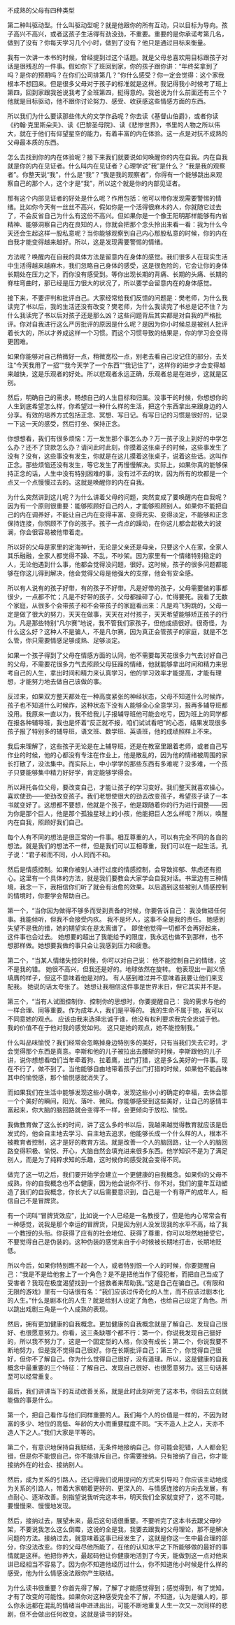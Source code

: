 不成熟的父母有四种类型

第二种叫驱动型。什么叫驱动型呢？就是他跟你的所有互动，只以目标为导向。孩子高兴不高兴，或者这孩子生活得有劲没劲，不重要。重要的是你承诺考第几名，做到了没有？你每天学习几个小时，做到了没有？他只是通过目标来衡量。

我有一次讲一本书的时候，曾经提到过这个话题。就是父母总喜欢用目标跟孩子对话是很残忍的一件事。假如你下了班回到家，你的孩子跟你讲：“年终奖拿到了吗？是你的预期吗？在你们公司排第几？”你什么感受？你一定会觉得：这个家我根本不想回来。但是很多父母对于孩子的标准就是这样。我记得我小时候考了班上第四，回到家跟我爸说我考了全班第四，挺得意的。我爸说为什么前面还有三个？他就是目标驱动，他不跟你讨论努力、感受、收获感这些情感方面的东西。

所以我们为什么要读那些伟大的文学作品呢？你去读《基督山伯爵》，或者你读《约翰·克里斯朵夫》、读《巴黎圣母院》、读《悲惨世界》，书里的人物之所以伟大，就在于他们有仰望星空的能力，有着丰富的内在体验。这一点是对抗不成熟的父母最本质的东西。

怎么去找到你的内在体验呢？接下来我们就要说如何唤醒你的内在自我。内在自我就是你的内在见证者。什么叫内在见证者？心理学说“我”是什么？ “我是我的观察者”。你整天说“我”，什么是“我”？“我是我的观察者”，你得有一个能够跳出来观察自己的那个人，这个才是“我”，所以这个就是你的内部见证者。

那有这个内部见证者的好处是什么呢？作用包括：他可以带你发现需要警惕的情绪。比如你今天有一丝丝不高兴，假如你是一个活得很麻木的人，你就随它过去了，不会反省自己为什么有这份不高兴。但如果你是一个像王阳明那样能够有内省精神、能够洞察自己内在良知的人，你就会把那个念头拎出来看一看：我为什么今天还会生起这样一股私意呢？当你能够观察到自己内心那股私意的时候，你的内在自我才能变得越来越好。所以，这是发现需要警惕的情绪。

方法呢？唤醒内在自我的具体方法是留意内在身体的感觉。我们很多人在现实生活中生活得越来越麻木，我们忽略自己身体的感受，这是很危险的，它会让你的身体长期处在压力之下，而你没有感受到。等你出现长期的背痛、长期的头痛、长期的脊柱弯曲时，那已经是压力很大的状况了，所以要学会留意内在的身体感觉。

接下来，不要评判和批评自己。大家经常给我们反馈的问题是：樊老师，为什么我读完了书以后，我的生活还没有改变？樊老师，为什么我读完了书总是记不住？为什么我读完了书以后对孩子还是那么凶？这些问题背后其实都是对自我的严格批评。你对自我进行这么严厉批评的原因是什么呢？是因为你小时候总是被别人批评着长大的，所以才养成这样一个习惯。而这个习惯导致的结果是，你的学习会变得更困难。

如果你能够对自己稍微好一点，稍微宽松一点，别老去看自己没记住的部分，去关注“今天我用了一招”“我今天学了一个东西”“我记住了”，这样你的进步才会变得越来越快，这是乐观者的好处。所以悲观者永远正确，乐观者总是在进步，这就是区别。

然后，明确自己的需求，畅想自己的人生目标和归属。没事干的时候，你想想你的人生到底希望怎么样，你希望过一种什么样的生活，把这个东西拿出来跟身边的人分享。有效的培养方式包括正念、冥想、写日记。有写日记的习惯是很好的，记录一下这一天的感受，然后打坐、保持正念。

你想想看，我们有很多烦恼：万一发生那个事怎么办？万一孩子没上到好的中学怎么办？还不了贷款怎么办？请问此时此刻，你摸着这张桌子的时候，这些事发生了没有？没有，这些事没有发生，你就是在这儿摸着这张桌子，说着这些话。这叫作正念。那些烦恼还没有发生，等它发生了再慢慢解决。实际上，如果你真的能够保持正念的话，人生中没有特别困难的事，没有过不去的坎，因为所有的坎都是一个点又一个点慢慢过去的。这就是唤醒你的内在自我。

为什么突然讲到这儿呢？为什么讲着父母的问题，突然变成了要唤醒内在自我呢？因为有一个原则很重要：能够照顾好自己的人，才能够照顾别人。如果你不能把自己的内在调养好，不能让自己内在变得丰富、变得充实、变得淡定，不能够和正念保持连接，你照顾不了你的孩子。孩子一点点的躁动，在你这儿都会起极大的波澜，你会很容易被他带着走。

所以好的父母是家里的定海神针，无论是父亲还是母亲，只要这个人在家，全家人其乐融融，全家人都觉得不躁、不乱，不吵架。因为家里有一个情绪特别稳定的人，无论他遇到什么事，他都会觉得没问题，很好。这时候，孩子的很多问题都能够在你这儿得到解决，他会觉得父母是他强大的支撑，他会有安全感。

所以有人说有的孩子好带，有的孩子不好带。凡是好带的孩子，父母需要做的事都很少，一点都不忙；凡是不好带的孩子，父母都操碎了心，忙得要死。我看了无数个家庭，从很多个会带孩子和不会带孩子的家庭看出来：凡是鸡飞狗跳的，父母一定是做了很大的努力，天天在做事，天天在对付孩子，天天希望能够矫正孩子的行为。凡是那些特别“凡尔赛”地说，我不管我们家孩子，但他成绩很好。很奇怪，为什么这么好？这种人不是骗人，不是凡尔赛，因为真正会管孩子的家庭，就是不怎么管，你只需要情感足够成熟、足够淡定。

如果一个孩子得到了父母在情感方面的认同，他不需要每天花很多力气去讨好自己的父母，不需要花很多力气去照顾父母狂躁的情绪，他就能够拿出时间和精力来思考自己的人生，拿出时间和精力来认真学习，他的学习效率才能提高，才能有理想，才能努力地去做自己该做的事。

反过来，如果双方整天都处在一种高度紧张的神经状态，父母不知道什么时候炸，孩子也不知道什么时候炸，这种状态下没有人能够全心全意学习，报再多辅导班都没用。我原来一直以为，我不给我儿子报辅导班他可能会吃亏，因为班上的同学都在报各种辅导班，我也是怀着“反正就不报，咱们试试看吧”的心态，结果发现很多孩子报了特别多的辅导班，语文班、数学班、英语班，他的成绩照样上不来。

我后来理解了，这些孩子无论是在上辅导班，还是在教室里跟着老师，或者自己写作业的时候，他的心都没有专注在作业上，他是散乱的，因为他的情绪被周围的家长打散了，没法集中。而实际上，中小学学的那些东西有多难呢？没多难，一个孩子只要能够集中精力好好学，肯定能够学得会。

所以拜托各位父母，要改变自己，才能让孩子的学习变好。我们整天就喜欢操心，喜欢使劲——使劲改变孩子。我们老想使很大的劲去改变孩子，希望孩子读了一本书就变好了。这想都不要想，他就是个孩子，他是跟随着你的行为进行调整——因为你是那个巨人，他是那个孤独星球上的小孩，他能把巨人怎么样呢？所以，唤醒内在自我，照顾好我们自己。

每个人有不同的想法是很正常的一件事。相互尊重的人，可以有完全不同的各自的想法。就是我们的想法不一样，但是我们可以互相尊重，我们可以在一起生活。孔子说：“君子和而不同，小人同而不和。

然后是情感控制。如果你被别人进行过度的情感控制，会导致抑郁、焦虑还有担心。这里有一个具体的方法，就是我们要教会大家学会自我对话。书里边有三种情境，我念一下，我相信你们听了就会有治愈的效果。以后遇到这些被别人情感控制的情境时，你要学会帮助自己。

第一个，“当你因为做得不够多而受到责备的时候，你要告诉自己：
我没做错任何事。我能倾听，但我不会接受内疚。
我不是坏人，这事不全是我的责任。
她感到失望不是我的错，她的期望实在是太离谱了。
即使他觉得一切都不会再好起来，这件事也会过去。
她想要的超出了我能给予的限度，我永远也做不到那样，也不想那样做。她想要我做的事只会让我感到压力和疲惫。

第二个，“当某人情绪失控的时候，你可以对自己说：
他不能控制自己的情绪，这不是我的错。
她很不高兴，但我还是好的。地球依然在旋转。
他表现出一副义愤填膺的样子，但这不意味着他是对的。
有人感到难过并不意味着我要让他们来支配我。
她说的话太夸张了。
她想让我相信这件事是世界末日，但它其实并不是。

第三个，“当有人试图控制你、控制你的思想时，你要提醒自己：
我的需求与他的一样合理、同等重要。作为成年人，我们是平等的。
我的生命不属于她，我可以不同意她的观点。
应该由我来选择忠诚于谁，他没有权利要求我完全忠诚于他。
我的价值不在于他对我的感觉如何。
这只是她的观点，她不能控制我。”

什么叫品味愉悦？我们经常会忽略掉身边特别多的美好，只有当我们失去它时，才会觉得那个东西是真意。李斯和他的儿子被拉出去腰斩的时候，李斯跟他的儿子讲，说你想想看咱们当年牵着狗、拉着鹰，出门打猎，这是多么美好的一件事。现在不行了，做不到了。当他能够自由地带着孩子出门打猎的时候，如果他不能品味其中的愉悦感，那个愉悦感就消失了。

而如果我们在生活中能够发现这些小确幸，发现这些小小的确定的幸福，去体会那一个个美好的瞬间，阳光、落叶、微风。你能够感受到这些美好，让自己的感情丰富起来，你大脑的脑回路就会变得不一样，会更倾向于放松、愉悦。

我做教育做了这么长的时间，讲了这么多的书以后，我越来越觉得教育就应该是启发式的，他会自主地去学习、自主地去追求，他能够长成一个什么样的人，根本不被教育者控制，这才是好的教育方法。就是改善一个人的脑回路，让一个人的脑回路变得积极、愉悦、开心，大脑自然会填充进来很多东西。他学知识不是为了满足别人，而是为了纯粹求知的乐趣，这时候你的感受就会变得不同。

做完了这一切之后，我们要开始学会建立一个更健康的自我概念。如果你的父母不成熟，你的自我概念也不会健康，因为他会说你不行、你不对。我们的童年互动塑造了我们的自我概念，你长大了以后需要意识到，自己是一个有尊严的成年人，相信自己不是冒牌货。

有一个词叫“冒牌货效应”，比如说一个人已经是一名教授了，但是他内心常常会有一种感觉，说我是那个幸运的冒牌货，只是因为别人没发现我的水平不高，给了我一个教授的头衔。你获得了应有的社会地位、获得了尊重，你可以坦然地接受它，不要觉得自己是伪装的。这种伪装的感觉来自于小时候被长期地打击，长期地贬低。

所以今后，如果你特别瞧不起一个人，或者特别恨一个人的时候，你要提醒自己：“我是不是给他套上了一个角色？是不是把他当作了侵犯者，而把自己当成了受害者？我现在极度渴望找到一个拯救者来帮助我。”这是自己在骗自己。《有限和无限的游戏》里有一句话很有名：“我们应该过传奇化的人生，而不应该过剧本化的人生。”什么是剧本化的人生？就是给别人设定了角色，也给自己设定了角色。所以跳出戏剧三角是一个人成熟的表现。

然后，拥有更加健康的自我概念。更加健康的自我概念就是了解自己、发现自己很好、也很愿意努力。你看，这三条缺哪个都不行：第一个，你说我发现自己挺好的，所以我不努力了，这是一个固定型的人格，你没有成长；第二个，你说我要不断地努力，但是我不觉得自己很好。你在长期批评自己；第三个，你觉得自己很好，但你不了解自己。你为什么觉得自己很好，没有道理。所以，这是健康的自我概念中最重要的三个特征：了解自己、发现自己很好、也很愿意努力。这三句话甚至可以经常重复。

最后，我们讲讲当下的互动改善关系，就是此时此刻听完了这本书，你回去立刻就能做的事是什么。

第一个，把自己看作与他们同样重要的人。我们每个人的价值是一样的，不因为财富的多少、地位的高低、年龄的大小而重要程度不同。“天不造人上之人，天亦不造人下之人。”我们大家是平等的。

第二个，有意识地保持自我联结，无条件地接纳自己。你可能会犯错，人人都会犯错，但是你不能恨自己，你不能排斥自己，你需要接纳。只有接纳了自己，你才能接纳外在的社会、接纳别人。

然后，成为关系的引路人。还记得我们说用提问的方式来引导吗？你应该主动地成为关系的引路人，带着大家朝着更好的、更深入的、与情感连接的方向去发展，有点耐心、逐渐改善。别指望说我听完这本书，明天我们全家就变好了，这不可能，要慢慢来、慢慢地发现。

然后，接纳过去，展望未来，最后这句话很重要。不要听完了这本书去跟父母吵架，不要说我怎么这么倒霉，这说的全是我，我要去跟我的父母理论，那不是解决问题的方法。接纳过去，就意味着这事已经发生了，这就是你这一生中最合理的部分，你没法改变。你的父母尽他所能了，在他的认知水平之下所能够做的最好的事情就是这样。他把你养大，最起码他让你健康地活到了今天，能做到这一点对他来讲已经相当不容易了。因为你不知道他经历过什么，你不知道他小时候是什么样的感受，他为什么情感没法跟你产生联结。

为什么读书很重要？你首先得了解，了解了才能感觉得到；感觉得到，有了觉知，才有了改变的可能性。如果你对这种感受完全不了解，不知道，认为是骗人的，那么你永远都在混乱的情绪当中进进出出，可能不断地重复人生一次又一次同样的悲剧，但不会做出任何改变。这就是读书的好处。